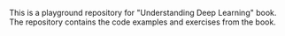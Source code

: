 This is a playground repository for "Understanding Deep Learning" book.     
The repository contains the code examples and exercises from the book.